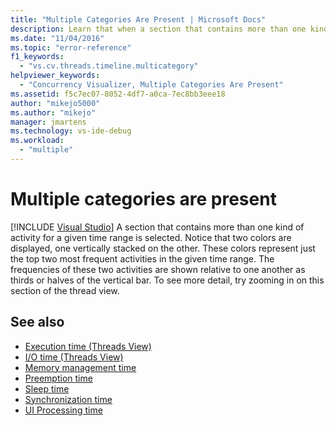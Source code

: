 ```yaml
---
title: "Multiple Categories Are Present | Microsoft Docs"
description: Learn that when a section that contains more than one kind of activity for a given time range, two colors are displayed, one vertically stacked on the other.
ms.date: "11/04/2016"
ms.topic: "error-reference"
f1_keywords:
  - "vs.cv.threads.timeline.multicategory"
helpviewer_keywords:
  - "Concurrency Visualizer, Multiple Categories Are Present"
ms.assetid: f5c7ec07-8052-4df7-a0ca-7ec8bb3eee18
author: "mikejo5000"
ms.author: "mikejo"
manager: jmartens
ms.technology: vs-ide-debug
ms.workload:
  - "multiple"
---
```

# Multiple categories are present

 [!INCLUDE [Visual Studio](~/includes/applies-to-version/vs-windows-only.md)]
A section that contains more than one kind of activity for a given time range is selected. Notice that two colors are displayed, one vertically stacked on the other. These colors represent just the top two most frequent activities in the given time range. The frequencies of these two activities are shown relative to one another as thirds or halves of the vertical bar. To see more detail, try zooming in on this section of the thread view.

## See also
- [Execution time (Threads View)](../profiling/threads-view-timeline-reports.md#execution-time-threads-view)
- [I/O time (Threads View)](../profiling/threads-view-timeline-reports.md#io-time-threads-view)
- [Memory management time](../profiling/threads-view-timeline-reports.md#memory-management-time)
- [Preemption time](../profiling/threads-view-timeline-reports.md#preemption-time)
- [Sleep time](../profiling/threads-view-timeline-reports.md#sleep-time)
- [Synchronization time](../profiling/threads-view-timeline-reports.md#synchronization-time)
- [UI Processing time](../profiling/threads-view-timeline-reports.md#ui-processing-time)
